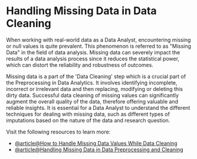 # Handling Missing Data in Data Cleaning

When working with real-world data as a Data Analyst, encountering missing or null values is quite prevalent. This phenomenon is referred to as "Missing Data" in the field of data analysis. Missing data can severely impact the results of a data analysis process since it reduces the statistical power, which can distort the reliability and robustness of outcomes.

Missing data is a part of the 'Data Cleaning' step which is a crucial part of the Preprocessing in Data Analytics. It involves identifying incomplete, incorrect or irrelevant data and then replacing, modifying or deleting this dirty data. Successful data cleaning of missing values can significantly augment the overall quality of the data, therefore offering valuable and reliable insights. It is essential for a Data Analyst to understand the different techniques for dealing with missing data, such as different types of imputations based on the nature of the data and research question.

Visit the following resources to learn more:

- [@article@How to Handle Missing Data Values While Data Cleaning](https://insightsoftware.com/blog/how-to-handle-missing-data-values-while-data-cleaning/)
- [@article@Handling Missing Data in Data Preprocessing and Cleaning](https://medium.com/@yennhi95zz/handling-missing-data-in-data-preprocessing-and-cleaning-methods-and-examples-19a893336b2a)